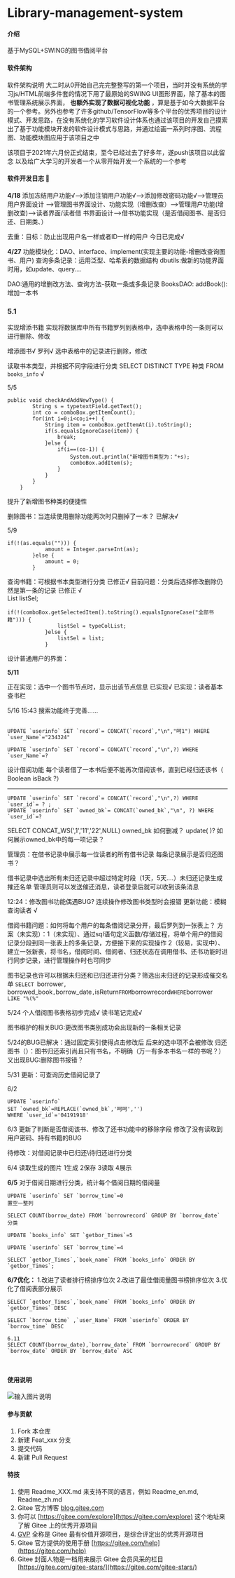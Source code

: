 # Library-management-system

#### 介绍
基于MySQL+SWING的图书借阅平台

#### 软件架构
软件架构说明
大二时从0开始自己完完整整写的第一个项目，当时并没有系统的学习js/HTML前端多件套的情况下用了最原始的SWING UI图形界面，除了基本的图书管理系统展示界面， **也额外实现了数据可视化功能** ，算是基于如今大数据平台的一个参考。另外也参考了许多github/TensorFlow等多个平台的优秀项目的设计模式、开发思路，在没有系统化的学习软件设计体系也通过该项目的开发自己摸索出了基于功能模块开发的软件设计模式与思路，并通过绘画一系列时序图、流程图、功能模块图应用于该项目之中

该项目于2021年六月份正式结束，至今已经过去了好多年，遂push该项目以此留念 以及给广大学习的开发者一个从零开始开发一个系统的一个参考



#### 软件开发日志 :memo: 
 **4/18** 
添加冻结用户功能√——>添加注销用户功能√——>添加修改密码功能√——>管理员用户界面设计
 ——>管理图书界面设计、功能实现（增删改查）——>管理用户功能(增删改查)——>读者界面/读者借
书界面设计——>借书功能实现（是否借阅图书、是否归还、日期类、）

去重：目标：防止出现用户名一样或者ID一样的用户 今日已完成√


 **4/27** 
功能模块化：DAO、interface、implement(实现主要的功能-增删改查询图书、用户) 
查询多条记录：运用泛型、哈希表的数据结构
dbutils:做新的功能界面时用，如update、query....

DAO:通用的增删改方法、查询方法-获取一条或多条记录
BooksDAO:
addBook():增加一本书

### 5.1

实现增添书籍
实现将数据库中所有书籍罗列到表格中，选中表格中的一条则可以进行删除、修改  

增添图书√
罗列√
选中表格中的记录进行删除，修改

读取书本类型，并根据不同字段进行分类
SELECT  DISTINCT TYPE 种类 FROM `books_info` √


5/5

```
public void checkAndAddNewType() {
		String s = typetextField.getText();
		int co = comboBox.getItemCount();
		for(int i=0;i<co;i++) {
			String item = comboBox.getItemAt(i).toString();
			if(s.equalsIgnoreCase(item)) {
				break;
			}else {
				if(i==(co-1)) {
					System.out.println("新增图书类型为："+s);
					comboBox.addItem(s);
				}
			}
		}
	}
```


提升了新增图书种类的便捷性

删除图书：当连续使用删除功能两次时只删掉了一本？ 已解决√

5/9

```
if(!(as.equals(""))) {
			amount = Integer.parseInt(as);
		}else {
			amount = 0;
		}
```


查询书籍：可根据书本类型进行分类
已修正√
目前问题：分类后选择修改删除仍然是第一条的记录
已修正 √	
List listSel;
			
```
if(!(comboBox.getSelectedItem().toString().equalsIgnoreCase("全部书籍"))) {
				listSel = typeColList;
			}else {
				listSel = list;
			}
```


设计普通用户的界面：

 **5/11** 

正在实现：选中一个图书节点时，显示出该节点信息 已实现√
已实现：读者基本查书栏


5/16
15:43 搜索功能终于完善......


```

UPDATE `userinfo` SET `record`= CONCAT(`record`,"\n","呵1") WHERE `user_Name`="234324"

UPDATE `userinfo` SET `record`= CONCAT(`record`,"\n",?) WHERE `user_Name`=?
```


设计借阅功能
每个读者借了一本书后便不能再次借阅该书，直到已经归还该书（ Boolean isBack ?）

--------

```
UPDATE `userinfo` SET `record`= CONCAT(`record`,"\n",?) WHERE `user_id`= ? ;
UPDATE `userinfo` SET `owned_bk`= CONCAT(`owned_bk`,"\n", ?) WHERE `user_id`=?

```


SELECT CONCAT_WS(',1','11','22',NULL)
owned_bk 如何删减？ update( )?
如何展示owned_bk中的每一项记录？

管理员：在借书记录中展示每一位读者的所有借书记录
每条记录展示是否归还图书？

借书记录中选出所有未归还记录中超过特定时段（1天，5天....）未归还记录生成摧还名单
管理员则可以发送催还消息，读者登录后就可以收到该条消息

12:24：修改图书功能偶遇BUG? 连续操作修改图书类型时会报错
更新功能：模糊查询读者 √

借阅书籍问题：如何将每个用户的每条借阅记录分开，最后罗列到一张表上？
方案（未实现）：1（未实现）、通过sql语句定义函数/存储过程，将单个用户的借阅记录分段到同一张表上的多条记录，方便接下来的实现操作
2（较易，实现中）、建立一张新表，将书名，借阅时间、借阅者、归还状态在调用借书、还书功能时进行同步记录，进行管理操作时也可同步

图书记录也许可以根据未归还和已归还进行分类？筛选出未归还的记录形成催交名单
`SELECT `borrower`, `borrowed_book`,`borrow_date`,`isReturn` FROM `borrowrecord` WHERE `borrower` LIKE "%(%"`

5/24
个人借阅图书表格初步完成√
读书笔记完成√

图书维护的相关BUG:更改图书类别成功会出现新的一条相关记录

5/24的BUG已解决：通过固定索引使得点击修改后 后来的选中项不会被修改
归还图书（）：图书归还索引尚且只有书名，不明确（万一有多本书名一样的书呢？）
又出现BUG:删除图书报错？

5/31 更新：可查询历史借阅记录了

6/2


```
UPDATE `userinfo`
SET `owned_bk`=REPLACE(`owned_bk`,'呵呵','')
WHERE `user_id`='04191918'
```


6/3 更新了判断是否借阅该书、修改了还书功能中的移除字段
修改了没有读取到用户密码、持有书籍的BUG

待修改：对借阅记录中已归还\待归还进行分类

6/4 
读取生成的图片
1生成
2保存
3读取
4展示

 **6/5** 
对于借阅日期进行分类，统计每个借阅日期的借阅量


```
UPDATE `userinfo` SET `borrow_time`=0
置空一整列

SELECT COUNT(borrow_date) FROM `borrowrecord` GROUP BY `borrow_date`
分类

UPDATE `books_info` SET `getbor_Times`=5

UPDATE `userinfo` SET `borrow_time`=4

SELECT `getbor_Times`,`book_name` FROM `books_info` ORDER BY `getbor_Times`;
```


 **6/7优化：** 
1.改进了读者排行榜排序位次
2.改进了最佳借阅量图书榜排序位次
3.优化了借阅表部分展示


```
SELECT `getbor_Times`,`book_name` FROM `books_info` ORDER BY `getbor_Times` DESC

SELECT `borrow_time` ,`user_Name` FROM `userinfo` ORDER BY `borrow_time` DESC

6.11
SELECT COUNT(borrow_date),`borrow_date` FROM `borrowrecord` GROUP BY `borrow_date` ORDER BY `borrow_date` ASC 



```


#### 使用说明

![输入图片说明](src/img%E5%9B%BE%E7%89%87.png)

#### 参与贡献

1.  Fork 本仓库
2.  新建 Feat_xxx 分支
3.  提交代码
4.  新建 Pull Request


#### 特技

1.  使用 Readme\_XXX.md 来支持不同的语言，例如 Readme\_en.md, Readme\_zh.md
2.  Gitee 官方博客 [blog.gitee.com](https://blog.gitee.com)
3.  你可以 [https://gitee.com/explore](https://gitee.com/explore) 这个地址来了解 Gitee 上的优秀开源项目
4.  [GVP](https://gitee.com/gvp) 全称是 Gitee 最有价值开源项目，是综合评定出的优秀开源项目
5.  Gitee 官方提供的使用手册 [https://gitee.com/help](https://gitee.com/help)
6.  Gitee 封面人物是一档用来展示 Gitee 会员风采的栏目 [https://gitee.com/gitee-stars/](https://gitee.com/gitee-stars/)
